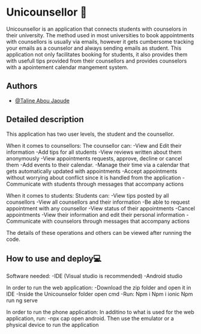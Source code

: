 # Unicounsellor 📗

Unicounsellor is an application that connects students with counselors in their university. The method used in most universities to book appointments with counsellors is usually via emails, however it gets cumbersome tracking your emails as a counselor and always sending emails as student. This application not only facilitates booking for students, it also provides them with usefull tips provided from their counsellors and provides counselors with
a apointement calendar mangement system.


## Authors

- [@Taline Abou Jaoude](https://github.com/TalineAj)


## Detailed description
This application has two user levels, the student and the counsellor.

When it comes to counsellors:
The counsellor can:
-View and Edit their information
-Add tips for all students
-View reviews written about them anonymously
-View appointments requests, approve, decline or cancel them
-Add events to their calendar.
-Manage their time via a calendar that gets automatically updated with appointments
-Accept appointments without worrying about conflict since it is handled from the application
-Communicate with students through messages that accompany actions

When it comes to students:
Students can:
-View tips posted by all counsellors
-View all counsellors and their information
-Be able to request appointment with any counsellor
-View status of their appointments
-Cancel appointments
-View their information and edit their personal information
-Communicate with counselors through messages that accompany actions

The details of these operations and others can be viewed after running the code.

## How to use and deploy💻

Software needed:
-IDE (Visual studio is recommended)
-Android studio

In order to run the web application:
-Download the zip folder and open it in IDE
-Inside the Unicounselor folder open cmd
-Run:
    Npm i 
    Npm i ionic 
    Npm run ng serve

In order to run the phone application:
In additino to what is used for the web application, run:
-npx cap open android.
Then use the emulator or a physical device to run the application 
